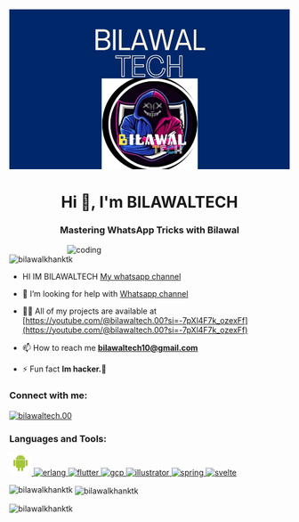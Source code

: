 ![logo](https://github.com/Bilawalkhanktk/BILAWALTECH/blob/main/Screenshot_20250107-205406_Canva.jpg)
<h1 align="center">Hi 👋, I'm BILAWALTECH</h1>
<h3 align="center">Mastering WhatsApp Tricks with Bilawal</h3>

<img align="right" alt="coding" width="400" src="https://images.app.goo.gl/6iJu4B5k995JtwxDA"> 

<p align="left"> <img src="https://komarev.com/ghpvc/?username=bilawalkhanktk&label=Profile%20views&color=0e75b6&style=flat" alt="bilawalkhanktk" /> </p>

- HI IM BILAWALTECH [My whatsapp channel](https://youtube.com/@bilawaltech.00?si=-7pXl4F7k_ozexFf)

- 🤝 I’m looking for help with [Whatsapp channel](https://youtube.com/@bilawaltech.00?si=-7pXl4F7k_ozexFf)

- 👨‍💻 All of my projects are available at [https://youtube.com/@bilawaltech.00?si=-7pXl4F7k_ozexFf](https://youtube.com/@bilawaltech.00?si=-7pXl4F7k_ozexFf)

- 📫 How to reach me **bilawaltech10@gmail.com**

- ⚡ Fun fact **Im hacker.🐛**

<h3 align="left">Connect with me:</h3>
<p align="left">
<a href="https://www.youtube.com/c/bilawaltech.00" target="blank"><img align="center" src="https://raw.githubusercontent.com/rahuldkjain/github-profile-readme-generator/master/src/images/icons/Social/youtube.svg" alt="bilawaltech.00" height="30" width="40" /></a>
</p>

<h3 align="left">Languages and Tools:</h3>
<p align="left"> <a href="https://developer.android.com" target="_blank" rel="noreferrer"> <img src="https://raw.githubusercontent.com/devicons/devicon/master/icons/android/android-original-wordmark.svg" alt="android" width="40" height="40"/> </a> <a href="https://www.erlang.org/" target="_blank" rel="noreferrer"> <img src="https://www.vectorlogo.zone/logos/erlang/erlang-official.svg" alt="erlang" width="40" height="40"/> </a> <a href="https://flutter.dev" target="_blank" rel="noreferrer"> <img src="https://www.vectorlogo.zone/logos/flutterio/flutterio-icon.svg" alt="flutter" width="40" height="40"/> </a> <a href="https://cloud.google.com" target="_blank" rel="noreferrer"> <img src="https://www.vectorlogo.zone/logos/google_cloud/google_cloud-icon.svg" alt="gcp" width="40" height="40"/> </a> <a href="https://www.adobe.com/in/products/illustrator.html" target="_blank" rel="noreferrer"> <img src="https://www.vectorlogo.zone/logos/adobe_illustrator/adobe_illustrator-icon.svg" alt="illustrator" width="40" height="40"/> </a> <a href="https://spring.io/" target="_blank" rel="noreferrer"> <img src="https://www.vectorlogo.zone/logos/springio/springio-icon.svg" alt="spring" width="40" height="40"/> </a> <a href="https://svelte.dev" target="_blank" rel="noreferrer"> <img src="https://upload.wikimedia.org/wikipedia/commons/1/1b/Svelte_Logo.svg" alt="svelte" width="40" height="40"/> </a> </p>

<p><img align="left" src="https://github-readme-stats.vercel.app/api/top-langs?username=bilawalkhanktk&show_icons=true&locale=en&layout=compact" alt="bilawalkhanktk" /></p>

<p>&nbsp;<img align="center" src="https://github-readme-stats.vercel.app/api?username=bilawalkhanktk&show_icons=true&locale=en" alt="bilawalkhanktk" /></p>

<p><img align="center" src="https://github-readme-streak-stats.herokuapp.com/?user=bilawalkhanktk&" alt="bilawalkhanktk" /></p>
